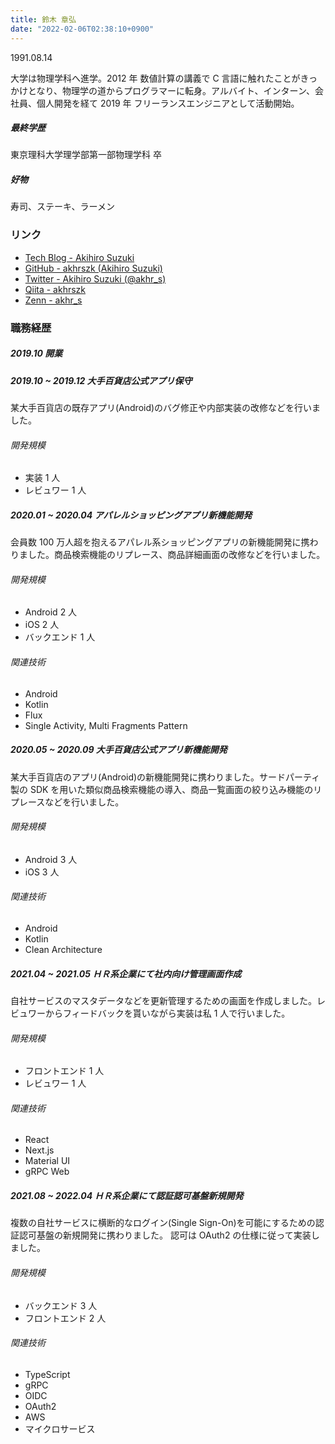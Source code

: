 ```yaml
---
title: 鈴木 章弘
date: "2022-02-06T02:38:10+0900"
---
```


1991.08.14

大学は物理学科へ進学。2012 年 数値計算の講義で C 言語に触れたことがきっかけとなり、物理学の道からプログラマーに転身。アルバイト、インターン、会社員、個人開発を経て 2019 年 フリーランスエンジニアとして活動開始。

##### 最終学歴

東京理科大学理学部第一部物理学科 卒

##### 好物

寿司、ステーキ、ラーメン

### リンク

- [Tech Blog - Akihiro Suzuki](https://akihiro.dev/)
- [GitHub - akhrszk (Akihiro Suzuki)](https://github.com/akhrszk)
- [Twitter - Akihiro Suzuki (@akhr_s)](https://twitter.com/akhr_s)
- [Qiita - akhrszk](https://qiita.com/akhrszk)
- [Zenn - akhr_s](https://zenn.dev/akhr_s)

### 職務経歴

##### 2019.10 開業

##### 2019.10 ~ 2019.12 大手百貨店公式アプリ保守

某大手百貨店の既存アプリ(Android)のバグ修正や内部実装の改修などを行いました。

###### 開発規模

- 実装 1 人
- レビュワー 1 人

##### 2020.01 ~ 2020.04 アパレルショッピングアプリ新機能開発

会員数 100 万人超を抱えるアパレル系ショッピングアプリの新機能開発に携わりました。商品検索機能のリプレース、商品詳細画面の改修などを行いました。

###### 開発規模

- Android 2 人
- iOS 2 人
- バックエンド 1 人

###### 関連技術

- Android
- Kotlin
- Flux
- Single Activity, Multi Fragments Pattern

##### 2020.05 ~ 2020.09 大手百貨店公式アプリ新機能開発

某大手百貨店のアプリ(Android)の新機能開発に携わりました。サードパーティ製の SDK を用いた類似商品検索機能の導入、商品一覧画面の絞り込み機能のリプレースなどを行いました。

###### 開発規模

- Android 3 人
- iOS 3 人

###### 関連技術

- Android
- Kotlin
- Clean Architecture

##### 2021.04 ~ 2021.05 ＨＲ系企業にて社内向け管理画面作成

自社サービスのマスタデータなどを更新管理するための画面を作成しました。レビュワーからフィードバックを貰いながら実装は私 1 人で行いました。

###### 開発規模

- フロントエンド 1 人
- レビュワー 1 人

###### 関連技術

- React
- Next.js
- Material UI
- gRPC Web

##### 2021.08 ~ 2022.04 ＨＲ系企業にて認証認可基盤新規開発

複数の自社サービスに横断的なログイン(Single Sign-On)を可能にするための認証認可基盤の新規開発に携わりました。
認可は OAuth2 の仕様に従って実装しました。

###### 開発規模

- バックエンド 3 人
- フロントエンド 2 人

###### 関連技術

- TypeScript
- gRPC
- OIDC
- OAuth2
- AWS
- マイクロサービス
